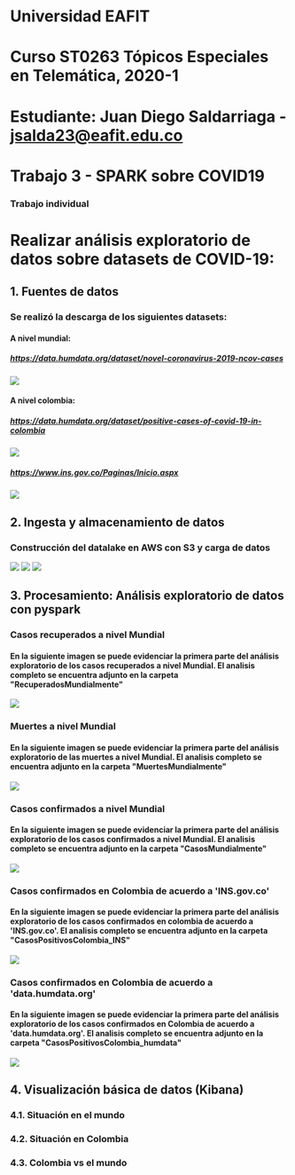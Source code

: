 # Universidad EAFIT
# Curso ST0263 Tópicos Especiales en Telemática, 2020-1
# Estudiante: Juan Diego Saldarriaga - jsalda23@eafit.edu.co
# Trabajo 3 - SPARK sobre COVID19
### Trabajo individual
# Realizar análisis exploratorio de datos sobre datasets de COVID-19:

## 1. Fuentes de datos
 ### Se realizó la descarga de los siguientes datasets:
  #### A nivel mundial:
   ##### https://data.humdata.org/dataset/novel-coronavirus-2019-ncov-cases
   ![](Imagenes/Descargas%20mundiales.PNG)

  #### A nivel colombia:
   ##### https://data.humdata.org/dataset/positive-cases-of-covid-19-in-colombia
   ![](Imagenes/Descargas-Colombia.PNG)

   ##### https://www.ins.gov.co/Paginas/Inicio.aspx
   ![](Imagenes/Descargas-Colombia2.PNG)

## 2. Ingesta y almacenamiento de datos
  ### Construcción del datalake en AWS con S3 y carga de datos
  ![](Imagenes/S3-Buckets.PNG)
  ![](Imagenes/S3-Mundial.PNG)
  ![](Imagenes/S3-Colombia.PNG)

## 3. Procesamiento: Análisis exploratorio de datos con pyspark

 ### Casos recuperados a nivel Mundial
  #### En la siguiente imagen se puede evidenciar la primera parte del análisis exploratorio de los casos recuperados a nivel Mundial. El analisis completo se encuentra adjunto en la carpeta "RecuperadosMundialmente"
  ![](Imagenes/Primera_Imagen_AnalysisRecuperados_Mundial.PNG)

 ### Muertes a nivel Mundial
  #### En la siguiente imagen se puede evidenciar la primera parte del análisis exploratorio de las muertes a nivel Mundial. El analisis completo se encuentra adjunto en la carpeta "MuertesMundialmente"
 ![](Imagenes/Primera_Imagen_AnalysisMuertes_Mundial.PNG)
 
 ### Casos confirmados a nivel Mundial
  #### En la siguiente imagen se puede evidenciar la primera parte del análisis exploratorio de los casos confirmados a nivel Mundial. El analisis completo se encuentra adjunto en la carpeta "CasosMundialmente"
 ![](Imagenes/Primera_Imagen_AnalisisCasos_Mundial.PNG)
 
### Casos confirmados en Colombia de acuerdo a 'INS.gov.co'
  #### En la siguiente imagen se puede evidenciar la primera parte del análisis exploratorio de los casos confirmados en colombia de acuerdo a 'INS.gov.co'. El analisis completo se encuentra adjunto en la carpeta "CasosPositivosColombia_INS"
 ![](Imagenes/Primera_Imagen_AnalisisCasos_Colombia_INS.PNG)

### Casos confirmados en Colombia de acuerdo a 'data.humdata.org'
  #### En la siguiente imagen se puede evidenciar la primera parte del análisis exploratorio de los casos confirmados en Colombia de acuerdo a 'data.humdata.org'. El analisis completo se encuentra adjunto en la carpeta "CasosPositivosColombia_humdata"
 ![](Imagenes/Primera_Imagen_AnalisisCasos_Colombia_humdata.PNG)
 

## 4. Visualización básica de datos (Kibana)

### 4.1. Situación en el mundo
### 4.2. Situación en Colombia
### 4.3. Colombia vs el mundo
 
 


